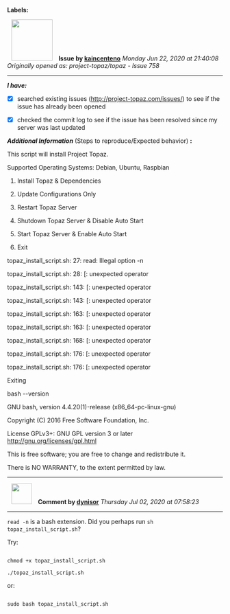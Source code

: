 **Labels:**



<a href="https://github.com/kaincenteno"><img src="https://avatars3.githubusercontent.com/u/26943220?v=4" width="96" height="96" hspace="10"></img></a> **Issue by [kaincenteno](https://github.com/kaincenteno)**
_Monday Jun 22, 2020 at 21:40:08_
_Originally opened as: project-topaz/topaz - Issue 758_

----

<!-- place 'x' mark between square [] brackets to checkmark box -->
**_I have:_**

- [x] searched existing issues (http://project-topaz.com/issues/) to see if the issue has already been opened
- [x] checked the commit log to see if the issue has been resolved since my server was last updated

**_Additional Information_** (Steps to reproduce/Expected behavior) **:** 

This script will install Project Topaz.
Supported Operating Systems: Debian, Ubuntu, Raspbian

1. Install Topaz & Dependencies
2. Update Configurations Only
3. Restart Topaz Server
4. Shutdown Topaz Server & Disable Auto Start
5. Start Topaz Server & Enable Auto Start
6. Exit

topaz_install_script.sh: 27: read: Illegal option -n
topaz_install_script.sh: 28: [: unexpected operator

topaz_install_script.sh: 143: [: unexpected operator
topaz_install_script.sh: 143: [: unexpected operator
topaz_install_script.sh: 163: [: unexpected operator
topaz_install_script.sh: 163: [: unexpected operator
topaz_install_script.sh: 168: [: unexpected operator
topaz_install_script.sh: 176: [: unexpected operator
topaz_install_script.sh: 176: [: unexpected operator

Exiting



bash --version
GNU bash, version 4.4.20(1)-release (x86_64-pc-linux-gnu)
Copyright (C) 2016 Free Software Foundation, Inc.
License GPLv3+: GNU GPL version 3 or later <http://gnu.org/licenses/gpl.html>

This is free software; you are free to change and redistribute it.
There is NO WARRANTY, to the extent permitted by law.





----
<a href="https://github.com/dynisor"><img src="https://avatars1.githubusercontent.com/u/4257244?v=4" width="48" height="48" hspace="10"></img></a> **Comment by [dynisor](https://github.com/dynisor)**
_Thursday Jul 02, 2020 at 07:58:23_

----

`read -n` is a bash extension. Did you perhaps run `sh topaz_install_script.sh`?

Try:
```
chmod +x topaz_install_script.sh
./topaz_install_script.sh
```

or:
```
sudo bash topaz_install_script.sh
```
